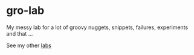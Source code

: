 # gro-lab
My messy lab for a lot of groovy nuggets, snippets, failures, experiments and that ...   

See my other [labs](https://github.com/CodeFreezr/lab-of-labs/)
